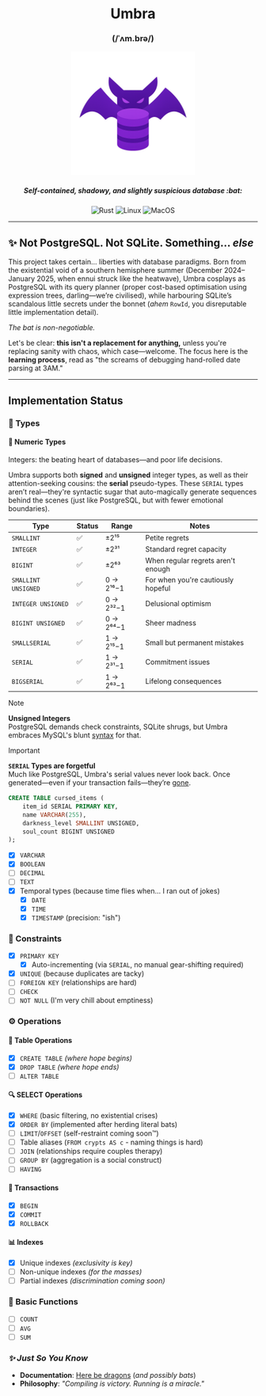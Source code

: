 <div align="center">
    <h1>Umbra</h1>
    <h3>(/ˈʌm.brə/)</h3>
    <img alt="Logo" src=".github/umbra-icon.png" width="250" height="250" />
    <h5>Self-contained, shadowy, and slightly suspicious database :bat: </h5>

![Rust](https://img.shields.io/badge/rust-00?style=for-the-badge&logo=rust&color=d62828&link=https%3A%2F%2Fwww.rust-lang.org)
![Linux](https://img.shields.io/badge/linux-0?style=for-the-badge&logo=linux&logoColor=fff&color=f77f00)
![MacOS](https://img.shields.io/badge/macos-0?style=for-the-badge&logo=macos&logoColor=fff&color=313244)

</div>

---

## ✨ Not PostgreSQL. Not SQLite. Something... _else_

This project takes certain... liberties with database paradigms. Born from the existential void of a southern hemisphere
summer (December 2024–January 2025, when ennui struck like the heatwave), Umbra cosplays as PostgreSQL with its query
planner (proper cost-based optimisation using expression trees, darling—we’re civilised), while harbouring SQLite’s
scandalous little secrets under the bonnet (_ahem_ `RowId`, you disreputable little implementation detail).

_The bat is non-negotiable._

Let's be clear: **this isn't a replacement for anything,** unless you're replacing sanity with chaos, which
case—welcome. The focus here is the **learning process**, read as "the screams of debugging hand-rolled date parsing at
3AM."

---

## Implementation Status

### 🧾 Types

#### 🔢 **Numeric Types**

Integers: the beating heart of databases—and poor life decisions.

Umbra supports both **signed** and **unsigned** integer types, as well as their attention-seeking cousins: the **serial** pseudo-types. These `SERIAL` types aren’t real—they're syntactic sugar that auto-magically generate sequences behind the scenes (just like PostgreSQL, but with fewer emotional boundaries).

| Type                 | Status | Range       | Notes                                         |
|----------------------|--------|-------------|-----------------------------------------------|
| `SMALLINT`           | ✅     | ±2¹⁵        | Petite regrets                                |
| `INTEGER`          | ✅     | ±2³¹      | Standard regret capacity                      |
| `BIGINT`             | ✅     | ±2⁶³        | When regular regrets aren't enough                             |
| `SMALLINT UNSIGNED`  | ✅     | 0 → 2¹⁶−1   | For when you're cautiously hopeful            |
| `INTEGER UNSIGNED`   | ✅     | 0 → 2³²−1   | Delusional optimism                           |
| `BIGINT UNSIGNED`    | ✅     | 0 → 2⁶⁴−1   | Sheer madness                                 |
| `SMALLSERIAL`        | ✅     | 1 → 2¹⁵−1   | Small but permanent mistakes    |
| `SERIAL`             | ✅     | 1 → 2³¹−1   | Commitment issues               |
| `BIGSERIAL`          | ✅     | 1 → 2⁶³−1   | Lifelong consequences            |

> [!NOTE]  
> **Unsigned Integers**  
> PostgreSQL demands check constraints, SQLite shrugs, but Umbra embraces MySQL's blunt [syntax](https://dev.mysql.com/doc/refman/8.4/en/numeric-type-syntax.html) for that.

> [!IMPORTANT]  
> **`SERIAL` Types are forgetful**  
> Much like PostgreSQL, Umbra's serial values never look back. 
> Once generated—even if your transaction fails—they’re [gone](https://www.postgresql.org/docs/17/functions-sequence.html).

```sql
CREATE TABLE cursed_items (
    item_id SERIAL PRIMARY KEY,
    name VARCHAR(255),
    darkness_level SMALLINT UNSIGNED,
    soul_count BIGINT UNSIGNED
);
```

- [x] `VARCHAR`
- [x] `BOOLEAN`
- [ ] `DECIMAL`
- [ ] `TEXT`
- [x] Temporal types (because time flies when... I ran out of jokes)
    - [x] `DATE`
    - [x] `TIME`
    - [x] `TIMESTAMP` (precision: "ish")

### 🔗 Constraints
- [x] `PRIMARY KEY`
  - [x] Auto-incrementing (via `SERIAL`, no manual gear-shifting required)
- [x] `UNIQUE` (because duplicates are tacky)
- [ ] `FOREIGN KEY` (relationships are hard)
- [ ] `CHECK`
- [ ] `NOT NULL` (I'm very chill about emptiness)

### ⚙️ Operations
#### 💼 **Table Operations**
- [x] `CREATE TABLE` *(where hope begins)*
- [x] `DROP TABLE` *(where hope ends)*
- [ ] `ALTER TABLE`

#### 🔍 SELECT Operations
- [x] `WHERE` (basic filtering, no existential crises)
- [x] `ORDER BY` (implemented after herding literal bats)
- [ ] `LIMIT`/`OFFSET` (self-restraint coming soon™)
- [ ] Table aliases (`FROM crypts AS c` - naming things is hard)
- [ ] `JOIN` (relationships require couples therapy)
- [ ] `GROUP BY` (aggregation is a social construct)
- [ ] `HAVING` 

#### 💸 **Transactions**
- [x] `BEGIN` 
- [x] `COMMIT` 
- [x] `ROLLBACK`

#### 📊 **Indexes**
- [x] Unique indexes *(exclusivity is key)*
- [ ] Non-unique indexes *(for the masses)*
- [ ] Partial indexes *(discrimination coming soon)*

### 🧮 Basic Functions
- [ ] `COUNT`
- [ ] `AVG`
- [ ] `SUM`

### *✨ Just So You Know*

- **Documentation**: [Here be dragons](https://ruancampello.github.io/umbra-documentation/) (*and possibly bats*)
- **Philosophy**: *"Compiling is victory. Running is a miracle."*

